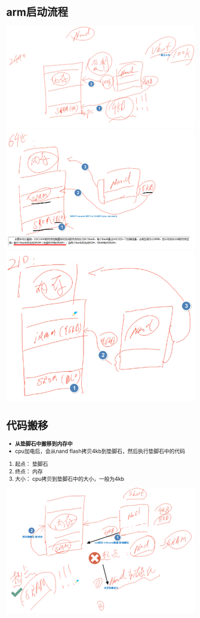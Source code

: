 # arm启动流程
![](../photo/Pasted%20image%2020230424180909.png)
![](../photo/Pasted%20image%2020230424182123.png)
![](../photo/Pasted%20image%2020230424182324.png)

# 代码搬移
- **从垫脚石中搬移到内存中**
- cpu加电后，会从nand flash拷贝4kb到垫脚石，然后执行垫脚石中的代码
1. 起点： 垫脚石
2. 终点： 内存
3. 大小： cpu拷贝到垫脚石中的大小，一般为4kb

![](../photo/Pasted%20image%2020230424184319.png)


